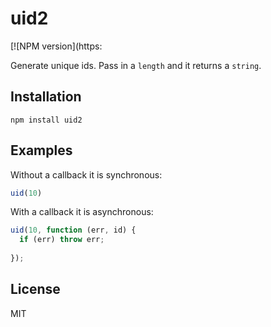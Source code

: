# uid2

[![NPM version](https:

Generate unique ids. Pass in a `length` and it returns a `string`.


## Installation

    npm install uid2

## Examples

Without a callback it is synchronous:

```js
uid(10)

```

With a callback it is asynchronous:

```js
uid(10, function (err, id) {
  if (err) throw err;
  
});
```

## License

MIT
